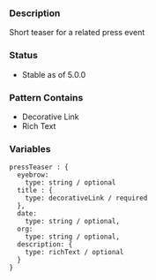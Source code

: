 ### Description
Short teaser for a related press event

### Status
* Stable as of 5.0.0

### Pattern Contains
* Decorative Link
* Rich Text


### Variables
~~~
pressTeaser : {
  eyebrow: 
    type: string / optional
  title : {
    type: decorativeLink / required
  },
  date: 
    type: string / optional,
  org: 
    type: string / optional,
  description: {
    type: richText / optional
  }
}
~~~
